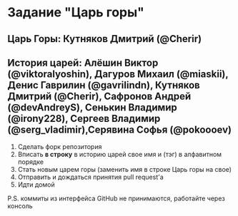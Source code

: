 # Задание "Царь горы"

## Царь Горы: Кутняков Дмитрий (@Cherir)

## История царей: Алёшин Виктор (@viktoralyoshin), Дагуров Михаил (@miaskii),  Денис Гаврилин (@gavrilindn), Кутняков Дмитрий (@Cherir), Сафронов Андрей (@devAndreyS), Сенькин Владимир (@irony228), Сергеев Владимир (@serg_vladimir),Серявина Софья (@pokoooev)


1. Сделать форк репозитория
2. Вписать **в строку** в историю царей свое имя и (тэг) в алфавитном порядке
3. Стать новым царем горы (заменить имя в строке Царь горы на свое)
4. Отправить и дождаться принятия pull request'а
5. Идти домой

P.S. коммиты из интерфейса GitHub не принимаются, работайте через консоль

